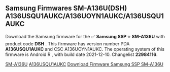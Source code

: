 <h2>Samsung Firmwares SM-A136U(DSH) A136USQU1AUKC/A136UOYN1AUKC/A136USQU1AUKC</h2>
Download the Samsung firmware for the ✅ <strong>Samsung SSP </strong> ⭐ <strong>SM-A136U</strong> with product code <strong>DSH</strong> . This firmware has version number PDA <strong>A136USQU1AUKC</strong> and CSC A136UOYN1AUKC. The operating system of this firmware is Android R , with build date 2021-12-10. Changelist <strong>22984116</strong>.


[SM-A136U](https://samfirm.shop/samsung/model/SM-A136U)
[A136USQU1AUKC](https://samfirm.shop/samsung/pda/A136USQU1AUKC)
[Download Firmware Samsung SSP SM-A136U](https://samfirm.shop/samsung/firmware/481661)
